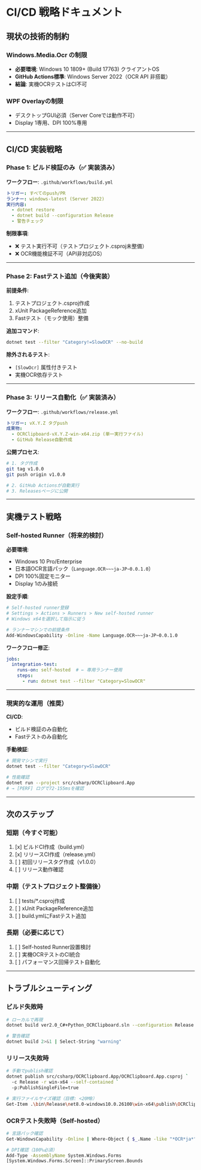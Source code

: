 # CI/CD 戦略ドキュメント

## 現状の技術的制約

### Windows.Media.Ocr の制限
- **必要環境**: Windows 10 1809+ (Build 17763) クライアントOS
- **GitHub Actions標準**: Windows Server 2022（OCR API 非搭載）
- **結論**: 実機OCRテストはCI不可

### WPF Overlayの制限
- デスクトップGUI必須（Server Coreでは動作不可）
- Display 1専用、DPI 100%専用

---

## CI/CD 実装戦略

### Phase 1: ビルド検証のみ（✅ 実装済み）

**ワークフロー**: `.github/workflows/build.yml`

```yaml
トリガー: すべてのpush/PR
ランナー: windows-latest (Server 2022)
実行内容:
  - dotnet restore
  - dotnet build --configuration Release
  - 警告チェック
```

**制限事項**:
- ❌ テスト実行不可（テストプロジェクト.csproj未整備）
- ❌ OCR機能検証不可（API非対応OS）

---

### Phase 2: Fastテスト追加（今後実装）

**前提条件**:
1. テストプロジェクト.csproj作成
2. xUnit PackageReference追加
3. Fastテスト（モック使用）整備

**追加コマンド**:
```bash
dotnet test --filter "Category!=SlowOCR" --no-build
```

**除外されるテスト**:
- `[SlowOcr]` 属性付きテスト
- 実機OCR依存テスト

---

### Phase 3: リリース自動化（✅ 実装済み）

**ワークフロー**: `.github/workflows/release.yml`

```yaml
トリガー: vX.Y.Z タグpush
成果物:
  - OCRClipboard-vX.Y.Z-win-x64.zip (単一実行ファイル)
  - GitHub Release自動作成
```

**公開プロセス**:
```bash
# 1. タグ作成
git tag v1.0.0
git push origin v1.0.0

# 2. GitHub Actionsが自動実行
# 3. Releasesページに公開
```

---

## 実機テスト戦略

### Self-hosted Runner（将来的検討）

**必要環境**:
- Windows 10 Pro/Enterprise
- 日本語OCR言語パック（`Language.OCR~~~ja-JP~0.0.1.0`）
- DPI 100%固定モニター
- Display 1のみ接続

**設定手順**:
```bash
# Self-hosted runner登録
# Settings > Actions > Runners > New self-hosted runner
# Windows x64を選択して指示に従う

# ランナーマシンでの前提条件
Add-WindowsCapability -Online -Name Language.OCR~~~ja-JP~0.0.1.0
```

**ワークフロー修正**:
```yaml
jobs:
  integration-test:
    runs-on: self-hosted  # ← 専用ランナー使用
    steps:
      - run: dotnet test --filter "Category=SlowOCR"
```

---

### 現実的な運用（推奨）

**CI/CD**:
- ビルド検証のみ自動化
- Fastテストのみ自動化

**手動検証**:
```bash
# 開発マシンで実行
dotnet test --filter "Category=SlowOCR"

# 性能確認
dotnet run --project src/csharp/OCRClipboard.App
# → [PERF] ログで72-155msを確認
```

---

## 次のステップ

### 短期（今すぐ可能）
1. [x] ビルドCI作成（build.yml）
2. [x] リリースCI作成（release.yml）
3. [ ] 初回リリースタグ作成（v1.0.0）
4. [ ] リリース動作確認

### 中期（テストプロジェクト整備後）
1. [ ] tests/*.csproj作成
2. [ ] xUnit PackageReference追加
3. [ ] build.ymlにFastテスト追加

### 長期（必要に応じて）
1. [ ] Self-hosted Runner設置検討
2. [ ] 実機OCRテストのCI統合
3. [ ] パフォーマンス回帰テスト自動化

---

## トラブルシューティング

### ビルド失敗時
```bash
# ローカルで再現
dotnet build ver2.0_C#+Python_OCRClipboard.sln --configuration Release

# 警告確認
dotnet build 2>&1 | Select-String "warning"
```

### リリース失敗時
```bash
# 手動でpublish確認
dotnet publish src/csharp/OCRClipboard.App/OCRClipboard.App.csproj `
  -c Release -r win-x64 --self-contained `
  -p:PublishSingleFile=true

# 実行ファイルサイズ確認（目標: <20MB）
Get-Item .\bin\Release\net8.0-windows10.0.26100\win-x64\publish\OCRClipboard.App.exe
```

### OCRテスト失敗時（Self-hosted）
```bash
# 言語パック確認
Get-WindowsCapability -Online | Where-Object { $_.Name -like "*OCR*ja*" }

# DPI確認（100%必須）
Add-Type -AssemblyName System.Windows.Forms
[System.Windows.Forms.Screen]::PrimaryScreen.Bounds
```
